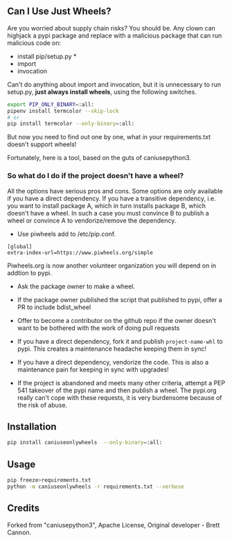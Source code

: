 ## Can I Use Just Wheels?

Are you worried about supply chain risks? You should be. Any clown can highjack a pypi package
and replace with a malicious package that can run malicious code on:
- install pip/setup.py *
- import
- invocation

Can't do anything about import and invocation, but it is unnecessary to run setup.py, **just always
install wheels**, using the following switches.

```bash
export PIP_ONLY_BINARY=:all:
pipenv install termcolor --skip-lock
# or
pip install termcolor --only-binary=:all:
```

But now you need to find out one by one, what in your requirements.txt doesn't support wheels!

Fortunately, here is a tool, based on the guts of caniusepython3.

### So what do I do if the project doesn't have a wheel?
All the options have serious pros and cons. Some options are only available if you have
a direct dependency. If you have a transitive dependency, i.e. you want to install package A,
which in turn installs package B, which doesn't have a wheel. In such a case you must convince
B to publish a wheel or convince A to vendorize/remove the dependency.

* Use piwheels add to /etc/pip.conf.
```
[global]
extra-index-url=https://www.piwheels.org/simple
```
Piwheels.org is now another volunteer organization you will depend on in addtion to pypi.

* Ask the package owner to make a wheel.

* If the package owner published the script that published to pypi, offer a PR to include bdist_wheel
 
* Offer to become a contributor on the github repo if the owner doesn't want to be bothered with the work of doing 
   pull requests

* If you have a direct dependency, fork it and publish `project-name-whl` to pypi. This creates a maintenance
   headache keeping them in sync!

* If you have a direct dependency, vendorize the code. This is also a maintenance pain for keeping in sync with upgrades!

* If the project is abandoned and meets many other criteria, attempt a PEP 541 takeover of the pypi name and 
   then publish a wheel. The pypi.org really can't cope with these requests, it is very burdensome because of the risk of abuse.


## Installation
```bash
pip install caniuseonlywheels  --only-binary=:all:
```

## Usage
```bash
pip freeze>requirements.txt
python -m caniuseonlywheels -r requirements.txt --verbose
```

## Credits
Forked from "caniusepython3", Apache License, Original developer - Brett Cannon.
